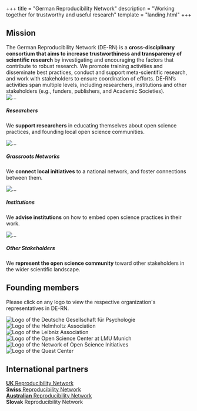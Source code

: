 +++
title = "German Reproducibility Network"
description = "Working together for trustworthy and useful research"
template = "landing.html"
+++

<!-- Mission -->
<div id="mission" class="container pt-5">
  <div class="row">
    <div class="col-lg-3">
      <h2>Mission</h2>
    </div>
    <div class="col-lg-9">
      The German Reproducibility Network <span class="text-muted">(DE-RN)</span> is a <strong class="highlight-light">cross-disciplinary consortium that aims to increase trustworthiness and transparency of scientific research</strong> by investigating and encouraging the factors that contribute to robust research. We promote training activities and disseminate best practices, conduct and support meta-scientific research, and work with stakeholders to ensure coordination of efforts. DE-RN’s activities span multiple levels, including researchers, institutions and other stakeholders (e.g., funders, publishers, and Academic Societies).
    </div>
  </div>
</div>

<div class="container py-5"></div>

<!-- Target groups -->
<div class="p-5 bg-pattern-color container-border">
  <div class="container card-group card-network">
    <div class="card">
      <div class="card-header">
        <img
          src="icons/microscope.svg"
          alt="..."
          loading="lazy"
        >
      </div>
      <div class="card-body">
        <h5 class="card-title text-center">Researchers</h5>
        <p class="card-text">We <strong>support researchers</strong> in educating themselves about open science practices, and founding local open science communities.</p>
      </div>
    </div>
    <div class="card">
      <div class="card-header">
        <img
          src="icons/chart-network.svg"
          alt="..."
          loading="lazy"
        >
      </div>
      <div class="card-body">
        <h5 class="card-title text-center">Grassroots Networks</h5>
        <p class="card-text">We <strong>connect local initiatives</strong> to a national network, and foster connections between them.</p>
      </div>
    </div>
    <div class="card">
      <div class="card-header">
        <img
          src="icons/landmark.svg"
          alt="..."
          loading="lazy"
        >
      </div>
      <div class="card-body pb-5">
        <h5 class="card-title text-center">Institutions</h5>
        <p class="card-text">We <strong>advise institutions</strong> on how to embed open science practices in their work.</p>
      </div>
    </div>
    <div class="card">
      <div class="card-header">
        <img
          src="icons/users.svg"
          alt="..."
          loading="lazy"
        >
      </div>
      <div class="card-body">
        <h5 class="card-title text-center">Other Stakeholders</h5>
        <p class="card-text">We <strong>represent the open science community</strong> toward other stakeholders in the wider scientific landscape.</p>
      </div>
    </div>
  </div>
</div>

<!-- Network -->
<div id="members" class="network container my-5 py-5">
  <div class="row">
    <div class="col-lg-3">
      <h2>Founding members</h2>
    </div>
    <div class="col-lg-9">
      <p>Please click on any logo to view the respective organization's representatives in DE-RN.</p>
      <div class="card-columns">
        <div class="card"
          data-toggle="popover"
          data-placement="bottom"
          data-content="<a href='https://www.dgps.de/index.php?id=christianfiebach' target='_blank'>Prof. Dr. Christian Fiebach</a>"
          data-html="true"
        >
          <img
            src="/logos/dgps.png"
            alt="Logo of the Deutsche Gesellschaft für Psychologie"
            class="card-img-top mt-3"
            loading="lazy"
          >
        </div>
        <div class="card"
          data-toggle="popover"
          data-placement="bottom"
          data-content="<a href='https://os.helmholtz.de/open-science-in-der-helmholtz-gemeinschaft/akteure-und-ihre-rollen/' target='_blank'>Dr. Bernadette Fritzsch</a>"
          data-html="true"
        >
          <img
            src="/logos/helmholtz.png"
            alt="Logo of the Helmholtz Association"
            class="card-img-top mt-2"
            loading="lazy"
          >
        </div>
        <div class="card"
          data-toggle="popover"
          data-placement="bottom"
          data-content="<a href='http://www.zbw.eu/de/forschung/klaus-tochtermann/' target='_blank'>Prof. Dr. Klaus Tochtermann</a>"
          data-html="true"
        >
          <img
            src="/logos/leibnitz.png"
            alt="Logo of the Leibniz Association"
            class="card-img-top mr-3"
            loading="lazy"
          >
        </div>
        <div class="card"
          data-toggle="popover"
          data-placement="bottom"
          data-content="<a href='https://www.osc.uni-muenchen.de/members/individual-members/schoenbrodt/index.html' target='_blank'>PD Dr. Felix Schönbrodt</a>"
          data-html="true"
        >
          <img
            src="/logos/lmu-osc.png"
            alt="Logo of the Open Science Center at LMU Munich"
            class="card-img-top mt-3"
            loading="lazy"
          >
        </div>
        <div class="card"
          data-toggle="popover"
          data-placement="bottom"
          data-content="<a href='https://www.coll.mpg.de/susann-fiedler' target='_blank'>Dr. Susann Fiedler</a> and<br> <a href='https://www.coll.mpg.de/135848/dr-rima-maria-rahal' target='_blank'>Dr. Rima-Maria Rahal</a>"
          data-html="true"
        >
          <img
            src="/logos/nosi.png"
            alt="Logo of the Network of Open Science Initiatives"
            class="card-img-top"
            loading="lazy"
          >
        </div>
        <div class="card"
          data-toggle="popover"
          data-placement="bottom"
          data-content="<a href='https://www.bihealth.org/de/forschung/quest-center/team/quest-office/'>Prof. Dr. Ulrich Dirnagl</a>"
          data-html="true"
        >
          <img
            src="/logos/quest.png"
            alt="Logo of the Quest Center"
            class="card-img-top"
            loading="lazy"
          >
        </div>
      </div>
    </div>
  </div>
</div>

<!-- International partners -->
<div id="partners" class="container my-5 py-5">
  <div class="row">
    <div class="col-lg-3">
      <h2>International partners</h2>
    </div>
    <div class="col-lg-9 mt-1">
      <a href="https://www.ukrn.org/" target="_blank"><strong>UK</strong> Reproducibility Network</a><br>
      <a href="https://www.swissrn.org/" target="_blank"><strong>Swiss</strong> Reproducibility Network</a><br>
      <a href="https://www.aus-rn.org/" target="_blank"><strong>Australian</strong> Reproducibility Network</a><br>
      <strong>Slovak</strong> Reproducibility Network<br>
    </div>
  </div>
</div>
